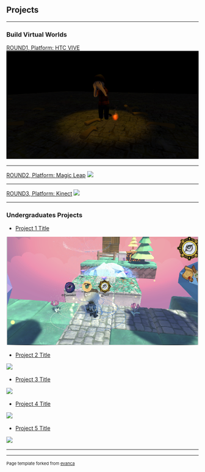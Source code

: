 ## Projects

---

### Build Virtual Worlds 

[ROUND1, Platform: HTC VIVE](/sample_page)
<img src="images/round1cover.png"/>

---
[ROUND2, Platform: Magic Leap](/pdf/sample_presentation.pdf)
<img src="images/dummy_thumbnail.jpg?raw=true"/>

---
[ROUND3, Platform: Kinect](http://example.com/)
<img src="images/dummy_thumbnail.jpg?raw=true"/>

---

### Undergraduates Projects

- [Project 1 Title](http://example.com/)
<img src="images/Beyondcover.png"/>

- [Project 2 Title](http://example.com/)
<img src="images/dummy_thumbnail.jpg?raw=true"/>


- [Project 3 Title](http://example.com/)
<img src="images/dummy_thumbnail.jpg?raw=true"/>

- [Project 4 Title](http://example.com/)
<img src="images/dummy_thumbnail.jpg?raw=true"/>

- [Project 5 Title](http://example.com/)
<img src="images/dummy_thumbnail.jpg?raw=true"/>

---




---
<p style="font-size:11px">Page template forked from <a href="https://github.com/evanca/quick-portfolio">evanca</a></p>
<!-- Remove above link if you don't want to attibute -->
